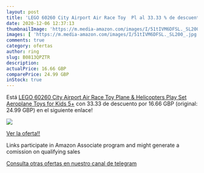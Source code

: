 ```yaml
---
layout: post
title: 'LEGO 60260 City Airport Air Race Toy  Pl al 33.33 % de descuento'
date: 2020-12-06 12:37:13
thumbnailImage: 'https://m.media-amazon.com/images/I/51tIVM6DFSL._SL200_.jpg'
images: [ 'https://m.media-amazon.com/images/I/51tIVM6DFSL._SL200_.jpg' ]
comments: true
category: ofertas
author: ring
slug: B0813QPZTR
description:
actualPrice: 16.66 GBP
comparePrice: 24.99 GBP
inStock: true
---
```


Está [LEGO 60260 City Airport Air Race Toy  Plane & Helicopters Play Set  Aeroplane Toys for Kids 5+](https://www.amazon.co.uk/dp/B0813QPZTR/?tag=tolees0a-21) con 33.33 de descuento por 16.66 GBP (original: 24.99 GBP) en el siguiente enlace!

[![](https://m.media-amazon.com/images/I/51tIVM6DFSL._SL200_.jpg)](https://www.amazon.co.uk/dp/B0813QPZTR/?tag=tolees0a-21)

[Ver la oferta!!](https://www.amazon.co.uk/dp/B0813QPZTR/?tag=tolees0a-21)

Links participate in Amazon Associate program and might generate a comission on qualifying sales

[Consulta otras ofertas en nuestro canal de telegram](https://t.me/s/ofertas25)
